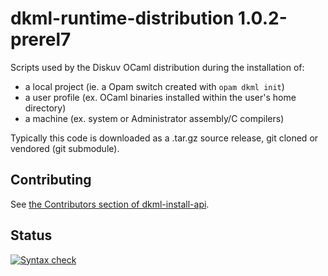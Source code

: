 # dkml-runtime-distribution 1.0.2-prerel7

Scripts used by the Diskuv OCaml distribution during the installation of:
* a local project (ie. a Opam switch created with `opam dkml init`)
* a user profile (ex. OCaml binaries installed within the user's home directory)
* a machine (ex. system or Administrator assembly/C compilers)

Typically this code is downloaded as a .tar.gz source release, git cloned
or vendored (git submodule).

## Contributing

See [the Contributors section of dkml-install-api](https://github.com/diskuv/dkml-install-api/blob/main/contributors/README.md).

## Status

[![Syntax check](https://github.com/diskuv/dkml-runtime-distribution/actions/workflows/syntax.yml/badge.svg)](https://github.com/diskuv/dkml-runtime-distribution/actions/workflows/syntax.yml)
